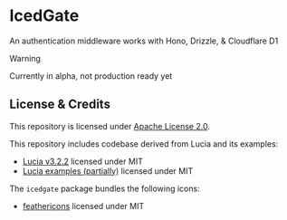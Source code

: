 # IcedGate

An authentication middleware works with Hono, Drizzle, & Cloudflare D1

> [!WARNING]
> Currently in alpha, not production ready yet

## License & Credits

This repository is licensed under [Apache License 2.0](./LICENSE.txt).

This repository includes codebase derived from Lucia and its examples:

- [Lucia v3.2.2](https://github.com/lucia-auth/lucia/tree/v3) licensed under MIT
- [Lucia examples (partially)](https://github.com/lucia-auth/examples) licensed under MIT

The `icedgate` package bundles the following icons:

- [feathericons](https://github.com/feathericon/feathericon) licensed under MIT
